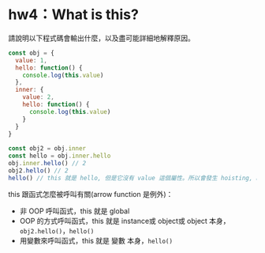 # hw4：What is this?

請說明以下程式碼會輸出什麼，以及盡可能詳細地解釋原因。

``` js
const obj = {
  value: 1,
  hello: function() {
    console.log(this.value)
  },
  inner: {
    value: 2,
    hello: function() {
      console.log(this.value)
    }
  }
}
  
const obj2 = obj.inner
const hello = obj.inner.hello
obj.inner.hello() // 2
obj2.hello() // 2
hello() // this 就是 hello, 但是它沒有 value 這個屬性。所以會發生 hoisting, hositsting 到 global.value (或是 Window.value), 因此最後結果是 undefined
```

this 跟函式怎麼被呼叫有關(arrow function 是例外)：

* 非 OOP 呼叫函式，this 就是 global
* OOP 的方式呼叫函式，this 就是 instance或 object或 object 本身，`obj2.hello()`，`hello()`
* 用變數來呼叫函式，this 就是 變數 本身，`hello()`